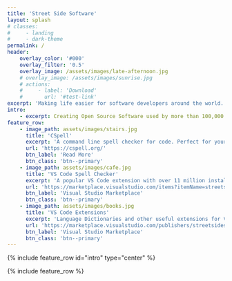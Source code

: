 ```yaml
---
title: 'Street Side Software'
layout: splash
# classes:
#     - landing
#     - dark-theme
permalink: /
header:
    overlay_color: '#000'
    overlay_filter: '0.5'
    overlay_image: /assets/images/late-afternoon.jpg
    # overlay_image: /assets/images/sunrise.jpg
    # actions:
    #     - label: 'Download'
    #       url: '#test-link'
excerpt: 'Making life easier for software developers around the world.'
intro:
    - excerpt: Creating Open Source Software used by more than 100,000 software professionals daily!
feature_row:
    - image_path: assets/images/stairs.jpg
      title: 'CSpell'
      excerpt: 'A command line spell checker for code. Perfect for your CI/CD pipeline.'
      url: 'https://cspell.org/'
      btn_label: 'Read More'
      btn_class: 'btn--primary'
    - image_path: assets/images/cafe.jpg
      title: 'VS Code Spell Checker'
      excerpt: 'A popular VS Code extension with over 11 million installs. It improves productivity by spell checking as you type.'
      url: 'https://marketplace.visualstudio.com/items?itemName=streetsidesoftware.code-spell-checker'
      btn_label: 'Visual Studio Marketplace'
      btn_class: 'btn--primary'
    - image_path: assets/images/books.jpg
      title: 'VS Code Extensions'
      excerpt: 'Language Dictionaries and other useful extensions for VS Code.'
      url: 'https://marketplace.visualstudio.com/publishers/streetsidesoftware'
      btn_label: 'Visual Studio Marketplace'
      btn_class: 'btn--primary'
---
```


{% include feature_row id="intro" type="center" %}

{% include feature_row %}
